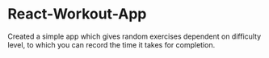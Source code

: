 # React-Workout-App
Created a simple app which gives random exercises dependent on difficulty level, to which you can record the time it takes for completion.
